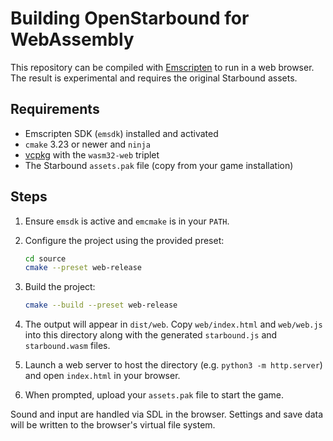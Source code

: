 # Building OpenStarbound for WebAssembly

This repository can be compiled with [Emscripten](https://emscripten.org/) to run in a web browser. The result is experimental and requires the original Starbound assets.

## Requirements

* Emscripten SDK (`emsdk`) installed and activated
* `cmake` 3.23 or newer and `ninja`
* [vcpkg](https://github.com/microsoft/vcpkg) with the `wasm32-web` triplet
* The Starbound `assets.pak` file (copy from your game installation)

## Steps

1. Ensure `emsdk` is active and `emcmake` is in your `PATH`.
2. Configure the project using the provided preset:

   ```bash
   cd source
   cmake --preset web-release
   ```

3. Build the project:

   ```bash
   cmake --build --preset web-release
   ```

4. The output will appear in `dist/web`. Copy `web/index.html` and `web/web.js` into this directory along with the generated `starbound.js` and `starbound.wasm` files.
5. Launch a web server to host the directory (e.g. `python3 -m http.server`) and open `index.html` in your browser.
6. When prompted, upload your `assets.pak` file to start the game.

Sound and input are handled via SDL in the browser. Settings and save data will be written to the browser's virtual file system.
